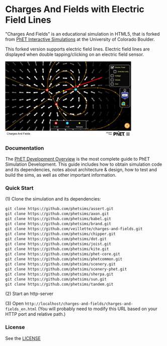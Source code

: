 Charges And Fields with Electric Field Lines
=============
"Charges And Fields" is an educational simulation in HTML5, that is forked from  <a href="https://phet.colorado.edu/" target="_blank">PhET Interactive Simulations</a>
at the University of Colorado Boulder.

This forked version supports electric field lines. Electric field lines are displayed when double tapping/clicking on an electric field sensor.

<img src="https://raw.githubusercontent.com/veillette/charges-and-fields/master/assets/Charges-And-Fields-Screenshot-With-E-Lines.png" alt="Screenshot" style="width: 400px;"/>

### Documentation
The <a href="http://bit.ly/phet-development-overview" target="_blank">PhET Development Overview</a> is the most complete guide to PhET Simulation
Development. This guide includes how to obtain simulation code and its dependencies, notes about architecture & design, how to test and build
the sims, as well as other important information.

### Quick Start
(1) Clone the simulation and its dependencies:
```
git clone https://github.com/phetsims/assert.git
git clone https://github.com/phetsims/axon.git
git clone https://github.com/phetsims/babel.git
git clone https://github.com/phetsims/brand.git
git clone https://github.com/veillette/charges-and-fields.git
git clone https://github.com/phetsims/chipper.git
git clone https://github.com/phetsims/dot.git
git clone https://github.com/phetsims/joist.git
git clone https://github.com/phetsims/kite.git
git clone https://github.com/phetsims/phet-core.git
git clone https://github.com/phetsims/phetcommon.git
git clone https://github.com/phetsims/scenery.git
git clone https://github.com/phetsims/scenery-phet.git
git clone https://github.com/phetsims/sherpa.git
git clone https://github.com/phetsims/sun.git
git clone https://github.com/phetsims/tandem.git
```
(2) Start an http-server

(3) Open `http://localhost/charges-and-fields/charges-and-fields_en.html` (You will probably need to modify this URL based on your HTTP port and relative path.)


### License
See the <a href="https://github.com/phetsims/charges-and-fields/blob/master/LICENSE" target="_blank">LICENSE</a>
